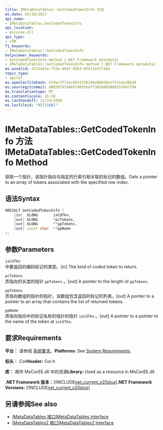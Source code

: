 ```yaml
---
title: IMetaDataTables::GetCodedTokenInfo 方法
ms.date: 03/30/2017
api_name:
- IMetaDataTables.GetCodedTokenInfo
api_location:
- mscoree.dll
api_type:
- COM
f1_keywords:
- IMetaDataTables::GetCodedTokenInfo
helpviewer_keywords:
- GetCodedTokenInfo method [.NET Framework metadata]
- IMetaDataTables::GetCodedTokenInfo method [.NET Framework metadata]
ms.assetid: 31214d3a-715e-49af-92b3-0fd11e4f218a
topic_type:
- apiref
ms.openlocfilehash: b79ac7f71ec0551336298a90829e1f37e2e30b20
ms.sourcegitcommit: d8020797a6657d0fbbdff362b80300815f682f94
ms.translationtype: MT
ms.contentlocale: zh-CN
ms.lasthandoff: 11/24/2020
ms.locfileid: "95711061"
---
```

# <a name="imetadatatablesgetcodedtokeninfo-method"></a><span data-ttu-id="9665e-102">IMetaDataTables::GetCodedTokenInfo 方法</span><span class="sxs-lookup"><span data-stu-id="9665e-102">IMetaDataTables::GetCodedTokenInfo Method</span></span>

<span data-ttu-id="9665e-103">获取一个指针，该指针指向与指定的行索引相关联的标记的数组。</span><span class="sxs-lookup"><span data-stu-id="9665e-103">Gets a pointer to an array of tokens associated with the specified row index.</span></span>  
  
## <a name="syntax"></a><span data-ttu-id="9665e-104">语法</span><span class="sxs-lookup"><span data-stu-id="9665e-104">Syntax</span></span>  
  
```cpp  
HRESULT GetCodedTokenInfo (
    [in]  ULONG       ixCdTkn,  
    [out] ULONG       *pcTokens,  
    [out] ULONG       **ppTokens,  
    [out] const char  **ppName  
);  
```  
  
## <a name="parameters"></a><span data-ttu-id="9665e-105">参数</span><span class="sxs-lookup"><span data-stu-id="9665e-105">Parameters</span></span>  

 `ixCdTkn`  
 <span data-ttu-id="9665e-106">中要返回的编码标记的类型。</span><span class="sxs-lookup"><span data-stu-id="9665e-106">[in] The kind of coded token to return.</span></span>  
  
 `pcTokens`  
 <span data-ttu-id="9665e-107">弄指向的长度的指针 `ppTokens` 。</span><span class="sxs-lookup"><span data-stu-id="9665e-107">[out] A pointer to the length of `ppTokens`.</span></span>  
  
 `ppTokens`  
 <span data-ttu-id="9665e-108">弄指向数组的指针的指针，该数组包含返回的标记的列表。</span><span class="sxs-lookup"><span data-stu-id="9665e-108">[out] A pointer to a pointer to an array that contains the list of returned tokens.</span></span>  
  
 `ppName`  
 <span data-ttu-id="9665e-109">弄指向指向中的标记名称的指针的指针 `ixCdTkn` 。</span><span class="sxs-lookup"><span data-stu-id="9665e-109">[out] A pointer to a pointer to the name of the token at `ixCdTkn`.</span></span>  
  
## <a name="requirements"></a><span data-ttu-id="9665e-110">要求</span><span class="sxs-lookup"><span data-stu-id="9665e-110">Requirements</span></span>  

 <span data-ttu-id="9665e-111">**平台：** 请参阅 [系统要求](../../get-started/system-requirements.md)。</span><span class="sxs-lookup"><span data-stu-id="9665e-111">**Platforms:** See [System Requirements](../../get-started/system-requirements.md).</span></span>  
  
 <span data-ttu-id="9665e-112">**标头：** Cor</span><span class="sxs-lookup"><span data-stu-id="9665e-112">**Header:** Cor.h</span></span>  
  
 <span data-ttu-id="9665e-113">**库：** 用作 MsCorEE.dll 中的资源</span><span class="sxs-lookup"><span data-stu-id="9665e-113">**Library:** Used as a resource in MsCorEE.dll</span></span>  
  
 <span data-ttu-id="9665e-114">**.NET Framework 版本：**[!INCLUDE[net_current_v20plus](../../../../includes/net-current-v20plus-md.md)]</span><span class="sxs-lookup"><span data-stu-id="9665e-114">**.NET Framework Versions:** [!INCLUDE[net_current_v20plus](../../../../includes/net-current-v20plus-md.md)]</span></span>  
  
## <a name="see-also"></a><span data-ttu-id="9665e-115">另请参阅</span><span class="sxs-lookup"><span data-stu-id="9665e-115">See also</span></span>

- [<span data-ttu-id="9665e-116">IMetaDataTables 接口</span><span class="sxs-lookup"><span data-stu-id="9665e-116">IMetaDataTables Interface</span></span>](imetadatatables-interface.md)
- [<span data-ttu-id="9665e-117">IMetaDataTables2 接口</span><span class="sxs-lookup"><span data-stu-id="9665e-117">IMetaDataTables2 Interface</span></span>](imetadatatables2-interface.md)
